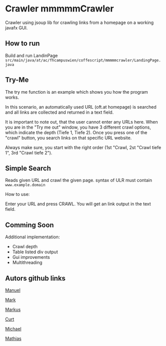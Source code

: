 # Crawler mmmmmCrawler
Crawler using jsoup lib for crawling links from a homepage on a working javafx GUI.

## How to run
Build and run LandinPage ``` src/main/java/at/ac/fhcampuswien/coffescript/mmmmmcrawler/LandingPage.java```

## Try-Me
The try me function is an example which shows you how the program works.

In this scenario, an automatically used URL (oft.at homepage) is searched and all links are collected and returned in a text field.

It is important to note out, that the user cannot enter any URLs here. When you are in the  "Try me out" window, you have 3 different crawl options, which indicate the
depth (Tiefe 1, Tiefe 2).
Once you press one of the "crawl" button, you search links on that specific URL website. 

Always make sure, you start with the right order (1st "Crawl,
2st "Crawl tiefe 1", 3rd "Crawl tiefe 2").

## Simple Search

Reads given URL and crawl the given page.
syntax of ULR must contain ```www.example.domain```

How to use:

Enter your URL and press CRAWL.
You will get an link output in the text field.

## Comming Soon

Additional implementation:
* Crawl depth
* Table listed div output
* Gui improvements
* Multithreading

## Autors github links
[Manuel](https://github.com/ManiWiplinger)

[Mark](https://github.com/Fo00oX)

[Markus](https://github.com/WillmannMarkus)

[Curt](https://github.com/Curt96)

[Michael](https://github.com/FHStudent)

[Mathias](https://github.com/MathiasPal)




